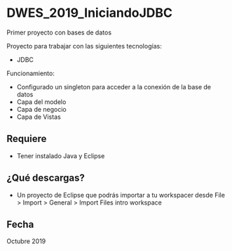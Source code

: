 # DWES_2019_IniciandoJDBC
Primer proyecto con bases de datos

Proyecto para trabajar con las siguientes tecnologías:
* JDBC

Funcionamiento:
- Configurado un singleton para acceder a la conexión de la base de datos
- Capa del modelo
- Capa de negocio
- Capa de Vistas

## Requiere
* Tener instalado Java y Eclipse

## ¿Qué descargas? 
* Un proyecto de Eclipse que podrás importar a tu workspacer desde File > Import > General > Import Files intro workspace

## Fecha
Octubre 2019

